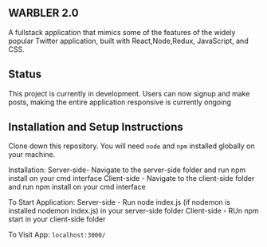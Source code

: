 ## WARBLER 2.0

A fullstack application that mimics some of the features of the widely popular Twitter application, built with React,Node,Redux, JavaScript, and CSS.

## Status

This project is currently in development. Users can now signup and make posts, making the entire application responsive is currently ongoing

## Installation and Setup Instructions

Clone down this repository. You will need `node` and `npm` installed globally on your machine.

Installation:
Server-side- Navigate to the server-side folder and run npm install on your cmd interface
Client-side - Navigate to the client-side folder and run npm install on your cmd interface

To Start Application:
Server-side - Run node index.js (if nodemon is installed nodemon index.js) in your server-side folder
Client-side - RUn npm start in your client-side folder

To Visit App:
`localhost:3000/`
